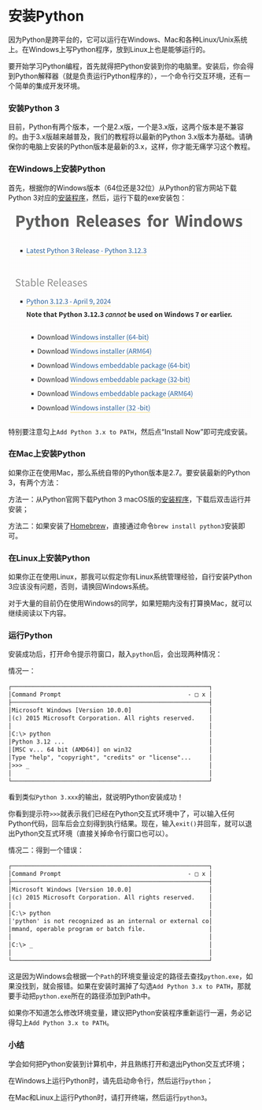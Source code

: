# 安装Python

因为Python是跨平台的，它可以运行在Windows、Mac和各种Linux/Unix系统上。在Windows上写Python程序，放到Linux上也是能够运行的。

要开始学习Python编程，首先就得把Python安装到你的电脑里。安装后，你会得到Python解释器（就是负责运行Python程序的），一个命令行交互环境，还有一个简单的集成开发环境。

### 安装Python 3

目前，Python有两个版本，一个是2.x版，一个是3.x版，这两个版本是不兼容的。由于3.x版越来越普及，我们的教程将以最新的Python 3.x版本为基础。请确保你的电脑上安装的Python版本是最新的3.x，这样，你才能无痛学习这个教程。

### 在Windows上安装Python

首先，根据你的Windows版本（64位还是32位）从Python的官方网站下载Python 3对应的[安装程序](https://www.python.org/downloads/windows/)，然后，运行下载的exe安装包：

![install-py3](win-version.png)

特别要注意勾上`Add Python 3.x to PATH`，然后点“Install Now”即可完成安装。

### 在Mac上安装Python

如果你正在使用Mac，那么系统自带的Python版本是2.7。要安装最新的Python 3，有两个方法：

方法一：从Python官网下载Python 3 macOS版的[安装程序](https://www.python.org/downloads/macos/)，下载后双击运行并安装；

方法二：如果安装了[Homebrew](https://brew.sh/)，直接通过命令`brew install python3`安装即可。

### 在Linux上安装Python

如果你正在使用Linux，那我可以假定你有Linux系统管理经验，自行安装Python 3应该没有问题，否则，请换回Windows系统。

对于大量的目前仍在使用Windows的同学，如果短期内没有打算换Mac，就可以继续阅读以下内容。

### 运行Python

安装成功后，打开命令提示符窗口，敲入`python`后，会出现两种情况：

情况一：

```ascii
┌────────────────────────────────────────────────────────┐
│Command Prompt                                    - □ x │
├────────────────────────────────────────────────────────┤
│Microsoft Windows [Version 10.0.0]                      │
│(c) 2015 Microsoft Corporation. All rights reserved.    │
│                                                        │
│C:\> python                                             │
│Python 3.12 ...                                         │
│[MSC v... 64 bit (AMD64)] on win32                      │
│Type "help", "copyright", "credits" or "license"...     │
│>>> _                                                   │
│                                                        │
└────────────────────────────────────────────────────────┘
```

看到类似`Python 3.xxx`的输出，就说明Python安装成功！

你看到提示符`>>>`就表示我们已经在Python交互式环境中了，可以输入任何Python代码，回车后会立刻得到执行结果。现在，输入`exit()`并回车，就可以退出Python交互式环境（直接关掉命令行窗口也可以）。

情况二：得到一个错误：

```ascii
┌────────────────────────────────────────────────────────┐
│Command Prompt                                    - □ x │
├────────────────────────────────────────────────────────┤
│Microsoft Windows [Version 10.0.0]                      │
│(c) 2015 Microsoft Corporation. All rights reserved.    │
│                                                        │
│C:\> python                                             │
│'python' is not recognized as an internal or external co│
│mmand, operable program or batch file.                  │
│                                                        │
│C:\> _                                                  │
│                                                        │
└────────────────────────────────────────────────────────┘
```

这是因为Windows会根据一个`Path`的环境变量设定的路径去查找`python.exe`，如果没找到，就会报错。如果在安装时漏掉了勾选`Add Python 3.x to PATH`，那就要手动把`python.exe`所在的路径添加到Path中。

如果你不知道怎么修改环境变量，建议把Python安装程序重新运行一遍，务必记得勾上`Add Python 3.x to PATH`。

### 小结

学会如何把Python安装到计算机中，并且熟练打开和退出Python交互式环境；

在Windows上运行Python时，请先启动命令行，然后运行`python`；

在Mac和Linux上运行Python时，请打开终端，然后运行`python3`。
